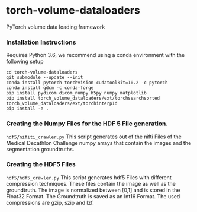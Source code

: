 # torch-volume-dataloaders
PyTorch volume data loading framework

### Installation Instructions
Requires Python 3.6, we recommend using a conda environment with the following setup
```
cd torch-volume-dataloaders
git submodule --update --init
conda install pytorch torchvision cudatoolkit=10.2 -c pytorch
conda install gdcm -c conda-forge
pip install pydicom dicom_numpy h5py numpy matplotlib
pip install torch_volume_dataloaders/ext/torchsearchsorted torch_volume_dataloaders/ext/torchinterp1d
pip install -e .
```

### Creating the Numpy Files for the HDF 5 File generation.
`hdf5/nifiti_crawler.py` This script generates out of the nifti Files of the Medical Decathlon Challenge numpy arrays that contain the images and the segmentation groundtruths.



### Creating the HDF5 Files
`hdf5/hdf5_crawler.py` This script generates hdf5 Files with different compression techniques. These files contain the image as well as the groundtruth. The image is normalized between [0,1] and is stored in the Float32 Format. The Groundtruth is saved as an Int16 Format. The used compressions are gzip, szip  and lzf.
